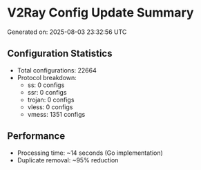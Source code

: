 # V2Ray Config Update Summary
Generated on: 2025-08-03 23:32:56 UTC

## Configuration Statistics
- Total configurations: 22664
- Protocol breakdown:
  - ss: 0 configs
  - ssr: 0 configs
  - trojan: 0 configs
  - vless: 0 configs
  - vmess: 1351 configs

## Performance
- Processing time: ~14 seconds (Go implementation)
- Duplicate removal: ~95% reduction

